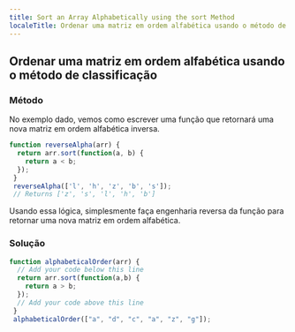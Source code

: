 ```yaml
---
title: Sort an Array Alphabetically using the sort Method
localeTitle: Ordenar uma matriz em ordem alfabética usando o método de classificação
---
```

## Ordenar uma matriz em ordem alfabética usando o método de classificação

### Método

No exemplo dado, vemos como escrever uma função que retornará uma nova matriz em ordem alfabética inversa.

```javascript
function reverseAlpha(arr) { 
  return arr.sort(function(a, b) { 
    return a < b; 
  }); 
 } 
 reverseAlpha(['l', 'h', 'z', 'b', 's']); 
 // Returns ['z', 's', 'l', 'h', 'b'] 
```

Usando essa lógica, simplesmente faça engenharia reversa da função para retornar uma nova matriz em ordem alfabética.

### Solução

```javascript
function alphabeticalOrder(arr) { 
  // Add your code below this line 
  return arr.sort(function(a,b) { 
    return a > b; 
  }); 
  // Add your code above this line 
 } 
 alphabeticalOrder(["a", "d", "c", "a", "z", "g"]); 

```